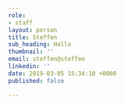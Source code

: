 ```yaml
---
role:
- staff
layout: person
title: Steffen
sub_heading: Hallo
thumbnail: ''
email: steffen@steffen
linkedin: ''
date: 2019-03-05 15:34:10 +0000
published: false

---
```


